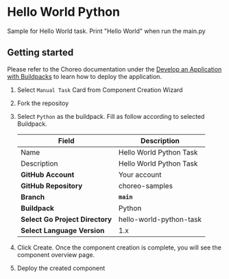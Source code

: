 # Hello World Python

Sample for Hello World task. Print "Hello World" when run the main.py

## Getting started

Please refer to the Choreo documentation under the [Develop an Application with Buildpacks](https://wso2.com/choreo/develop-components/deploy-an-application-with-buildpacks) to learn how to deploy the application.

1. Select `Manual Task` Card from Component Creation Wizard
2. Fork the repositoy
3. Select `Python` as the buildpack. Fill as follow according to selected Buildpack.

    | **Field**             | **Description**                               |
    |-----------------------|-----------------------------------------------|
    |Name           | Hello World Python Task              |
    |Description    | Hello World Python Task       |
    | **GitHub Account**    | Your account                                  |
    | **GitHub Repository** | choreo-samples |
    | **Branch**            | **`main`**                               |
    | **Buildpack**      | Python|
    | **Select Go Project Directory**       | hello-world-python-task |
    | **Select Language Version**              | 1.x |

4. Click Create. Once the component creation is complete, you will see the component overview page.
5. Deploy the created component
